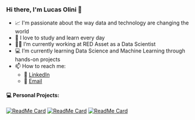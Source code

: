 ### Hi there, I'm Lucas Olini 👋

- :chart_with_upwards_trend: I'm passionate about the way data and technology are changing the world
- :open_book: I love to study and learn every day
- :man_technologist: I’m currently working at RED Asset as a Data Scientist
- :computer: I’m currently learning Data Science and Machine Learning through hands-on projects
- 📫 How to reach me:
  - :briefcase: [LinkedIn](https://www.linkedin.com/in/lucasolini/)
  - :incoming_envelope: [Email](mailto:lucasolini96@gmail.com)

#### :computer: Personal Projects:
[![ReadMe Card](https://github-readme-stats.vercel.app/api/pin/?username=olini&repo=insurance-cross-sell-prediction&theme=dark)](https://github.com/olini/insurance-cross-sell-prediction)
[![ReadMe Card](https://github-readme-stats.vercel.app/api/pin/?username=olini&repo=sales-prediction-ds-em-producao&theme=dark)](https://github.com/olini/sales-prediction-ds-em-producao)
[![ReadMe Card](https://github-readme-stats.vercel.app/api/pin/?username=olini&repo=youtube-video-recommender&theme=dark)](https://github.com/olini/youtube-video-recommender)
